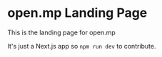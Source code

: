 # open.mp Landing Page

This is the landing page for open.mp

It's just a Next.js app so `npm run dev` to contribute.
